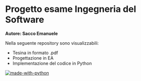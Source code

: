 # Progetto esame Ingegneria del Software
**Autore: Sacco Emanuele**

Nella seguente repository sono visualizzabili:
- Tesina in formato .pdf
- Progettazione in EA
- Implementazione del codice in Python 

[![made-with-python](https://img.shields.io/badge/Made%20with-Python-1f425f.svg)](https://www.python.org/)
